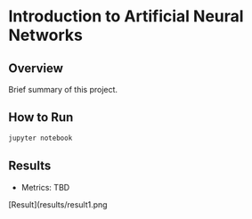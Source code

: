 # Introduction to Artificial Neural Networks

## Overview
Brief summary of this project.

## How to Run
```bash
jupyter notebook
```

## Results
- Metrics: TBD

[Result](results/result1.png
